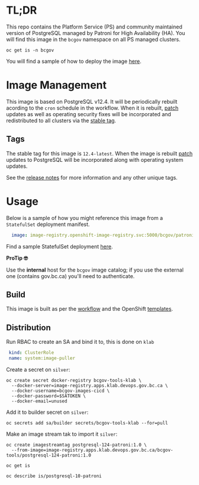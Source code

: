 # TL;DR

This repo contains the Platform Service (PS) and community maintained version of PostgreSQL managed by Patroni for High Availability (HA). You will find this image in the `bcgov` namespace on all PS managed clusters.

```console
oc get is -n bcgov
```

You will find a sample of how to deploy the image [here](./samples/README.md).

# Image Management

This image is based on PostgreSQL v12.4. It will be periodically rebuilt acording to the `cron` schedule in the workflow. When it is rebuilt, [patch](https://semver.org/) updates as well as operating security fixes will be incorporated and redistributed to all clusters via the [stable tag](https://docs.microsoft.com/en-us/azure/container-registry/container-registry-image-tag-version).

## Tags

The stable tag for this image is `12.4-latest`. When the image is rebuilt [patch](https://semver.org/) updates to PostgreSQL will be incorporated along with operating system updates.

See the [release notes](./RELEASE.md) for more information and any other unique tags. 

# Usage

Below is a sample of how you might reference this image from a `StatefulSet` deployment manifest. 

```yaml
  image: image-registry.openshift-image-registry.svc:5000/bcgov/patroni-postgres:12.4-latest
```

Find a sample StatefulSet deployment [here](./samples/README.md).

**ProTip 🤓**

Use the **internal** host for the `bcgov` image catalog; if you use the external one (contains gov.bc.ca) you'll need to authenticate.

## Build

This image is built as per the [workflow](.github/workflows/image.yaml) and the OpenShift [templates](./openshift/templates).

## Distribution

Run RBAC to create an SA and bind it to, this is done on `klab`

```yaml
 kind: ClusterRole
 name: system:image-puller
```

Create a secret on `silver`:

```console
oc create secret docker-registry bcgov-tools-klab \
  --docker-server=image-registry.apps.klab.devops.gov.bc.ca \
  --docker-username=bcgov-images-cicd \
  --docker-password=$SATOKEN \
  --docker-email=unused
```

Add it to builder secret on `silver`:

```console
oc secrets add sa/builder secrets/bcgov-tools-klab --for=pull
```

Make an image stream tak to import it `silver`:

```console
oc create imagestreamtag postgresql-124-patroni:1.0 \
  --from-image=image-registry.apps.klab.devops.gov.bc.ca/bcgov-tools/postgresql-124-patroni:1.0
```

```console
oc get is
```

```console
oc describe is/postgresql-10-patroni
```
